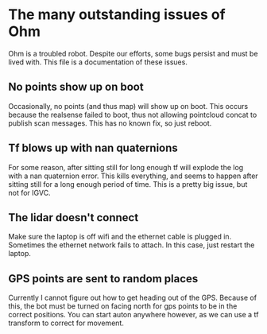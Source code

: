 # The many outstanding issues of Ohm

Ohm is a troubled robot. Despite our efforts, some bugs persist and must be lived with. This file is a documentation of these issues.

## No points show up on boot

Occasionally, no points (and thus map) will show up on boot. This occurs because the realsense failed to boot, thus not allowing
pointcloud concat to publish scan messages. This has no known fix, so just reboot.

## Tf blows up with nan quaternions

For some reason, after sitting still for long enough tf will explode the log with a nan quaternion error. This kills everything, and seems to happen after sitting still for a long enough period of time. This is a pretty big issue, but not for IGVC.

## The lidar doesn't connect

Make sure the laptop is off wifi and the ethernet cable is plugged in. Sometimes the ethernet network fails to attach. In this case, just restart the laptop.

## GPS points are sent to random places

Currently I cannot figure out how to get heading out of the GPS. Because of this, the bot must be turned on facing north for gps points to be in the correct positions. You can start auton anywhere however, as we can use a tf transform to correct for movement.